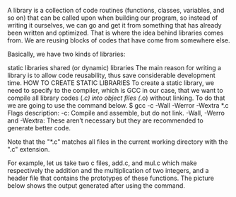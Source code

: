 A library is a collection of code routines (functions, classes, variables, and so on) that can be called upon when building our program, so instead of writing it ourselves, we can go and get it from something that has already been written and optimized. That is where the idea behind libraries comes from. We are reusing blocks of codes that have come from somewhere else.

Basically, we have two kinds of libraries:

static libraries
shared (or dynamic) libraries
The main reason for writing a library is to allow code reusability, thus save considerable development time.
HOW TO CREATE STATIC LIBRARIES
To create a static library, we need to specify to the compiler, which is GCC in our case, that we want to compile all library codes (*.c) into object files (*.o) without linking. To do that we are going to use the command below.
$ gcc -c -Wall -Werror -Wextra *.c
Flags description:
-c: Compile and assemble, but do not link.
-Wall, -Werro and -Wextra: These aren’t necessary but they are recommended to generate better code.

Note that the "*.c" matches all files in the current working directory with the ".c" extension.

For example, let us take two c files, add.c, and mul.c which make respectively the addition and the multiplication of two integers, and a header file that contains the prototypes of these functions. The picture below shows the output generated after using the command.
